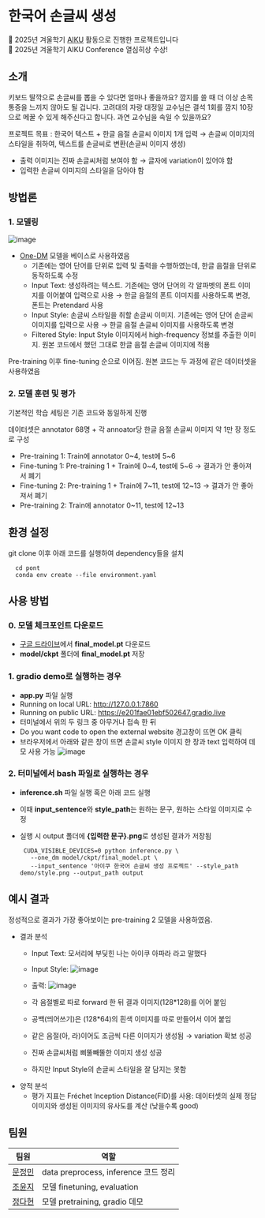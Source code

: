 # 한국어 손글씨 생성

📢 2025년 겨울학기 [AIKU](https://github.com/AIKU-Official) 활동으로 진행한 프로젝트입니다
</br>🎉 2025년 겨울학기 AIKU Conference 열심히상 수상!

## 소개
키보드 딸깍으로 손글씨를 뽑을 수 있다면 얼마나 좋을까요? 깜지를 쓸 때 더 이상 손목 통증을 느끼지 않아도 될 겁니다. 고려대의 자랑 대정일 교수님은 결석 1회를 깜지 10장으로 메꿀 수 있게 해주신다고 합니다. 과연 교수님을 속일 수 있을까요?

프로젝트 목표 :
한국어 텍스트 + 한글 음절 손글씨 이미지 1개 입력 → 손글씨 이미지의 스타일을 취하여, 텍스트를 손글씨로 변환(손글씨 이미지 생성)

- 출력 이미지는 진짜 손글씨처럼 보여야 함 → 글자에 variation이 있어야 함
- 입력한 손글씨 이미지의 스타일을 담아야 함

## 방법론
### 1. 모델링
![image](https://github.com/user-attachments/assets/bd245bb7-f48c-475a-8284-fc3e153d82e5)
- [One-DM](https://github.com/dailenson/One-DM/) 모델을 베이스로 사용하였음
    - 기존에는 영어 단어를 단위로 입력 및 출력을 수행하였는데, 한글 음절을 단위로 동작하도록 수정
    - Input Text: 생성하려는 텍스트. 기존에는 영어 단어의 각 알파벳의 폰트 이미지를 이어붙여 입력으로 사용 → 한글 음절의 폰트 이미지를 사용하도록 변경, 폰트는 Pretendard 사용
    - Input Style: 손글씨 스타일을 취할 손글씨 이미지. 기존에는 영어 단어 손글씨 이미지를 입력으로 사용 → 한글 음절 손글씨 이미지를 사용하도록 변경
    - Filtered Style: Input Style 이미지에서 high-frequency 정보를 추출한 이미지. 원본 코드에서 했던 그대로 한글 음절 손글씨 이미지에 적용

Pre-training 이후 fine-tuning 순으로 이어짐. 원본 코드는 두 과정에 같은 데이터셋을 사용하였음

### 2. 모델 훈련 및 평가
기본적인 학습 세팅은 기존 코드와 동일하게 진행

데이터셋은 annotator 68명 + 각 annoator당 한글 음절 손글씨 이미지 약 1만 장 정도로 구성

- Pre-training 1: Train에 annotator 0~4, test에 5~6
- Fine-tuning 1: Pre-training 1 + Train에 0~4, test에 5~6 → 결과가 안 좋아져서 폐기
- Fine-tuning 2: Pre-training 1 + Train에 7~11, test에 12~13 → 결과가 안 좋아져서 폐기
- Pre-training 2: Train에 annotator 0~11, test에 12~13

## 환경 설정
git clone 이후 아래 코드를 실행하여 dependency들을 설치

  ```
    cd pont
    conda env create --file environment.yaml
  ```

## 사용 방법
### 0. 모델 체크포인트 다운로드
- [구글 드라이브](https://drive.google.com/drive/folders/1ozXdHYltBdBwAfijK-rD4ESfh3XqXvBE?usp=drive_link)에서 **final_model.pt** 다운로드
- **model/ckpt** 폴더에 **final_model.pt** 저장

### 1. gradio demo로 실행하는 경우
- **app.py** 파일 실행
- Running on local URL:  http://127.0.0.1:7860
- Running on public URL: https://e201fae01ebf502647.gradio.live
- 터미널에서 위의 두 링크 중 아무거나 접속 한 뒤
- Do you want code to open the external website 경고창이 뜨면 OK 클릭
- 브라우저에서 아래와 같은 창이 뜨면 손글씨 style 이미지 한 장과 text 입력하여 데모 사용 가능
![image](https://github.com/user-attachments/assets/99a44fec-555f-4d32-b736-9881071cb088)


### 2. 터미널에서 bash 파일로 실행하는 경우
- **inference.sh** 파일 실행 혹은 아래 코드 실행
- 이때 **input_sentence**와 **style_path**는 원하는 문구, 원하는 스타일 이미지로 수정
- 실행 시 output 폴더에 **{입력한 문구}.png**로 생성된 결과가 저장됨
  
   ```
    CUDA_VISIBLE_DEVICES=0 python inference.py \
      --one_dm model/ckpt/final_model.pt \
      --input_sentence '아이쿠 한국어 손글씨 생성 프로젝트' --style_path demo/style.png --output_path output
   ```


## 예시 결과
정성적으로 결과가 가장 좋아보이는 pre-training 2 모델을 사용하였음. 

- 결과 분석
    - Input Text: 모서리에 부딪힌 나는 아이쿠 아파라 라고 말했다
    - Input Style:
      ![image](https://github.com/user-attachments/assets/303980db-fe2c-4a4b-a5da-897fa4d22246) 
    - 출력:
      ![image](https://github.com/user-attachments/assets/055fc4ed-6baf-4b4a-9f26-7226e340eea3)
        
    - 각 음절별로 따로 forward 한 뒤 결과 이미지(128*128)를 이어 붙임
    - 공백(띄어쓰기)은 (128*64)의 흰색 이미지를 따로 만들어서 이어 붙임
    - 같은 음절(아, 라)이어도 조금씩 다른 이미지가 생성됨 → variation 확보 성공
    - 진짜 손글씨처럼 삐뚤빼뚤한 이미지 생성 성공
    - 하지만 Input Style의 손글씨 스타일을 잘 담지는 못함
- 양적 분석
    - 평가 지표는 Fréchet Inception Distance(FID)를 사용: 데이터셋의 실제 정답 이미지와 생성된 이미지의 유사도를 계산 (낮을수록 good)


## 팀원
  | 팀원                            | 역할                                       |
| ----------------------------- | ---------------------------------------- |
| [문정민](https://github.com/strn18) |    data preprocess, inference 코드 정리    |
| [조윤지](https://github.com/robosun78)     |    모델 finetuning, evaluation    |
| [정다현](https://github.com/dhyun22)        |    모델 pretraining, gradio 데모   |
